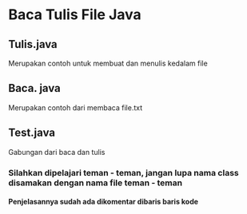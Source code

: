 # Baca Tulis File Java

## Tulis.java
Merupakan contoh untuk membuat dan menulis kedalam file
## Baca. java
Merupakan contoh dari membaca file.txt
## Test.java
Gabungan dari baca dan tulis

### Silahkan dipelajari teman - teman, jangan lupa nama class disamakan dengan nama file teman - teman

#### Penjelasannya sudah ada dikomentar dibaris baris kode

